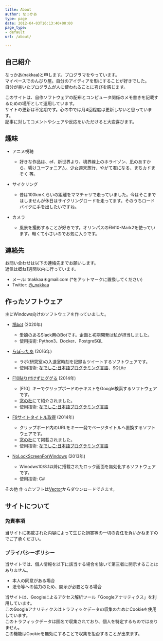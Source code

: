 ```yaml
---
title: About
author: なっかあ
type: page
date: 2012-04-03T16:13:40+00:00
page_type:
- default
url: /about/

---
```

## 自己紹介

なっかあ(nakkaa)と申します。プログラマをやっています。  
マイペースでのんびり屋。自分のアイディアを形にすることが好きでした。  
自分が書いたプログラムが人に使われることに喜びを感じます。  

このサイトは、自作ソフトウェアの配布とコンピュータ関係のメモ書きを記載するための場所として運用しています。  
サイトの更新は不定期です。心の中では月4回程度は更新しないと思っています。  
記事に対してコメントやシェアや反応をいただけると大変喜びます。

## 趣味

- アニメ視聴
  - 好きな作品は、ef、新世界より、境界線上のホライゾン、凪のあすから、響けユーフォニアム、少女週末旅行、やがて君になる、まちカドまぞく 等。

- サイクリング
  - 昔は100kmくらいの距離をママチャリで走っていました。今はそこまではしませんが休日はサイクリングロードを走ってます。そのうちロードバイクに手を出したいですね。

- カメラ
  - 風景を撮影することが好きです。オリンパスのEM10-Mark2を使っています。軽くて小さいのでお気に入りです。

## 連絡先

お問い合わせは以下の連絡先までお願いします。  
返信は概ね1週間以内に行っています。

- メール: tnakkaa＊gmail.com (*をアットマークに置換してください)
- Twitter: [@_nakkaa](https://twitter.com/_nakkaa/)

## 作ったソフトウェア

主にWindows向けのソフトウェアを作っていました。

- [鳩bot](https://github.com/dev-hato/hato-bot) (2020年)
  - 愛嬌のあるSlack用のBotです。企画と初期開発は私が担当しました。
  - 使用技術: Python3、Docker、PostgreSQL

- [らぼったあ](https://7ka.org/software/labotter/) (2016年)
  - ラボ(研究室)の入退室時刻を記録＆ツイートするソフトウェアです。
  - 使用技術: [なでしこ:日本語プログラミング言語](https://nadesi.com/top/)、SQLite

- [F10貼り付けずにググる](https://7ka.org/software/f10ggr/) (2014年)
  - [F10］キーでクリップボードのテキストをGoogle検索するソフトウェアです。
  - [窓の杜](https://forest.watch.impress.co.jp/docs/serial/okiniiri/636273.html)にて紹介されました。
  - 使用技術: [なでしこ:日本語プログラミング言語](https://nadesi.com/top/)

- [F9サイトタイトル取得](https://7ka.org/software/f9stg/) (2014年)
  - クリップボード内のURLをキー一発でページタイトルへ置換するソフトウェアです。
  - [窓の杜](https://forest.watch.impress.co.jp/docs/review/666213.html)にて掲載されました。
  - 使用技術: [なでしこ:日本語プログラミング言語](https://nadesi.com/top/)

- [NoLockScreenForWindows](https://7ka.org/software/nolockscreen8/) (2013年)
  - Winodws10/8.1以降に搭載されたロック画面を無効化するソフトウェアです。
  - 使用技術: C#

その他 作ったソフトは[Vector](https://www.vector.co.jp/vpack/browse/person/an053573.html)からダウンロードできます。

## サイトについて

### 免責事項

当サイトに掲載された内容によって生じた損害等の一切の責任を負いかねますのでご了承ください。

### プライバシーポリシー

当サイトでは、個人情報を以下に該当する場合を除いて第三者に開示することはありません。

- 本人の同意がある場合
- 法令等への協力のため、開示が必要となる場合

当サイトは、Googleによるアクセス解析ツール「Googleアナリティクス」を利用しています。  
このGoogleアナリティクスはトラフィックデータの収集のためにCookieを使用しています。  
このトラフィックデータは匿名で収集されており、個人を特定するものではありません。  
この機能はCookieを無効にすることで収集を拒否することが出来ます。
